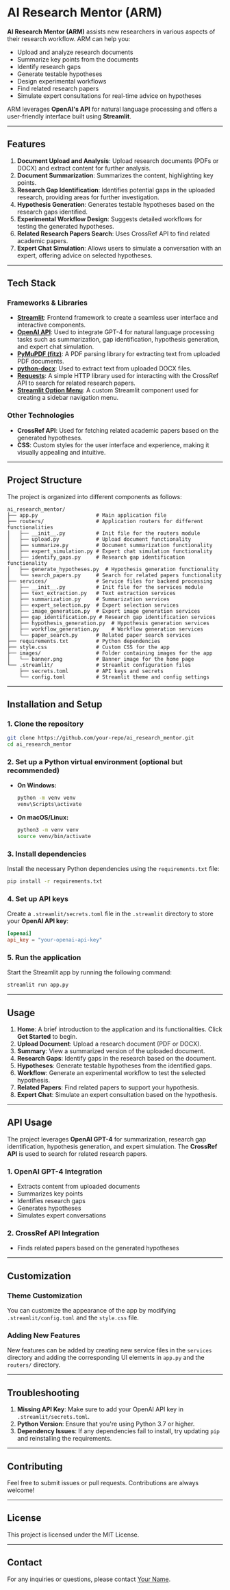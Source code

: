 # AI Research Mentor (ARM)

**AI Research Mentor (ARM)** assists new researchers in various aspects of their research workflow. ARM can help you:

- Upload and analyze research documents
- Summarize key points from the documents
- Identify research gaps
- Generate testable hypotheses
- Design experimental workflows
- Find related research papers
- Simulate expert consultations for real-time advice on hypotheses

ARM leverages **OpenAI's API** for natural language processing and offers a user-friendly interface built using **Streamlit**.

---

## Features

1. **Document Upload and Analysis**: Upload research documents (PDFs or DOCX) and extract content for further analysis.
2. **Document Summarization**: Summarizes the content, highlighting key points.
3. **Research Gap Identification**: Identifies potential gaps in the uploaded research, providing areas for further investigation.
4. **Hypothesis Generation**: Generates testable hypotheses based on the research gaps identified.
5. **Experimental Workflow Design**: Suggests detailed workflows for testing the generated hypotheses.
6. **Related Research Papers Search**: Uses CrossRef API to find related academic papers.
7. **Expert Chat Simulation**: Allows users to simulate a conversation with an expert, offering advice on selected hypotheses.

---

## Tech Stack

### **Frameworks & Libraries**

- **[Streamlit](https://streamlit.io/)**: Frontend framework to create a seamless user interface and interactive components.
- **[OpenAI API](https://beta.openai.com/)**: Used to integrate GPT-4 for natural language processing tasks such as summarization, gap identification, hypothesis generation, and expert chat simulation.
- **[PyMuPDF (fitz)](https://pymupdf.readthedocs.io/en/latest/)**: A PDF parsing library for extracting text from uploaded PDF documents.
- **[python-docx](https://python-docx.readthedocs.io/en/latest/)**: Used to extract text from uploaded DOCX files.
- **[Requests](https://docs.python-requests.org/en/master/)**: A simple HTTP library used for interacting with the CrossRef API to search for related research papers.
- **[Streamlit Option Menu](https://github.com/victoryhb/streamlit-option-menu)**: A custom Streamlit component used for creating a sidebar navigation menu.

### **Other Technologies**

- **CrossRef API**: Used for fetching related academic papers based on the generated hypotheses.
- **CSS**: Custom styles for the user interface and experience, making it visually appealing and intuitive.

---

## Project Structure

The project is organized into different components as follows:

```
ai_research_mentor/
├── app.py                   # Main application file
├── routers/                 # Application routers for different functionalities
│   ├── __init__.py          # Init file for the routers module
│   ├── upload.py            # Upload document functionality
│   ├── summarize.py         # Document summarization functionality
│   ├── expert_simulation.py # Expert chat simulation functionality
│   ├── identify_gaps.py     # Research gap identification functionality
│   ├── generate_hypotheses.py  # Hypothesis generation functionality
│   └── search_papers.py     # Search for related papers functionality
├── services/                # Service files for backend processing
│   ├── __init__.py          # Init file for the services module
│   ├── text_extraction.py   # Text extraction services
│   ├── summarization.py     # Summarization services
│   ├── expert_selection.py  # Expert selection services
│   ├── image_generation.py  # Expert image generation services
│   ├── gap_identification.py # Research gap identification services
│   ├── hypothesis_generation.py  # Hypothesis generation services
│   ├── workflow_generation.py    # Workflow generation services
│   └── paper_search.py      # Related paper search services
├── requirements.txt         # Python dependencies
├── style.css                # Custom CSS for the app
├── images/                  # Folder containing images for the app
│   └── banner.png           # Banner image for the home page
└── .streamlit/              # Streamlit configuration files
    ├── secrets.toml         # API keys and secrets
    └── config.toml          # Streamlit theme and config settings
```

---

## Installation and Setup

### 1. Clone the repository

```bash
git clone https://github.com/your-repo/ai_research_mentor.git
cd ai_research_mentor
```

### 2. Set up a Python virtual environment (optional but recommended)

- **On Windows:**

  ```bash
  python -m venv venv
  venv\Scripts\activate
  ```

- **On macOS/Linux:**

  ```bash
  python3 -m venv venv
  source venv/bin/activate
  ```

### 3. Install dependencies

Install the necessary Python dependencies using the `requirements.txt` file:

```bash
pip install -r requirements.txt
```

### 4. Set up API keys

Create a `.streamlit/secrets.toml` file in the `.streamlit` directory to store your **OpenAI API key**:

```toml
[openai]
api_key = "your-openai-api-key"
```

### 5. Run the application

Start the Streamlit app by running the following command:

```bash
streamlit run app.py
```

---

## Usage

1. **Home**: A brief introduction to the application and its functionalities. Click **Get Started** to begin.
2. **Upload Document**: Upload a research document (PDF or DOCX).
3. **Summary**: View a summarized version of the uploaded document.
4. **Research Gaps**: Identify gaps in the research based on the document.
5. **Hypotheses**: Generate testable hypotheses from the identified gaps.
6. **Workflow**: Generate an experimental workflow to test the selected hypothesis.
7. **Related Papers**: Find related papers to support your hypothesis.
8. **Expert Chat**: Simulate an expert consultation based on the hypothesis.

---

## API Usage

The project leverages **OpenAI GPT-4** for summarization, research gap identification, hypothesis generation, and expert simulation. The **CrossRef API** is used to search for related research papers.

### 1. OpenAI GPT-4 Integration
- Extracts content from uploaded documents
- Summarizes key points
- Identifies research gaps
- Generates hypotheses
- Simulates expert conversations

### 2. CrossRef API Integration
- Finds related papers based on the generated hypotheses

---

## Customization

### Theme Customization
You can customize the appearance of the app by modifying `.streamlit/config.toml` and the `style.css` file.

### Adding New Features
New features can be added by creating new service files in the `services` directory and adding the corresponding UI elements in `app.py` and the `routers/` directory.

---

## Troubleshooting

1. **Missing API Key**: Make sure to add your OpenAI API key in `.streamlit/secrets.toml`.
2. **Python Version**: Ensure that you're using Python 3.7 or higher.
3. **Dependency Issues**: If any dependencies fail to install, try updating `pip` and reinstalling the requirements.

---

## Contributing

Feel free to submit issues or pull requests. Contributions are always welcome!

---

## License

This project is licensed under the MIT License.

---

## Contact

For any inquiries or questions, please contact [Your Name](mailto:evon@protonmail.com).
